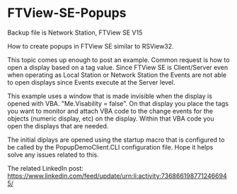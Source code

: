 # FTView-SE-Popups
Backup file is Network Station, FTView SE V15

How to create popups in FTView SE similar to RSView32.

This topic comes up enough to post an example.  Common request is how to open a display based on a tag value.  Since FTView SE is Client/Server even when operating as Local Station or Network Station the Events are not able to open displays since Events execute at the Server level.

This example uses a window that is made invisible when the display is opened with VBA. "Me.Visability = false".  On that display you place the tags you want to monitor and attach VBA code to the change events for the objects (numeric display, etc) on the display.
Within that VBA code you open the displays that are needed.

The initial diplays are opened using the startup macro that is configured to be called by the PopupDemoClient.CLI configuration file. Hope it helps solve any issues related to this.

The related LinkedIn post: https://www.linkedin.com/feed/update/urn:li:activity:7368661987712466945/



